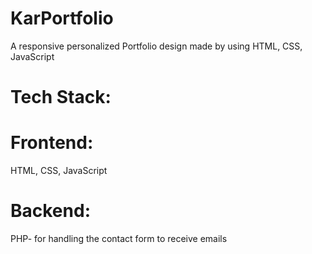 # KarPortfolio
A responsive personalized Portfolio design made by using HTML, CSS, JavaScript

# Tech Stack:
# Frontend: 
HTML, CSS, JavaScript
# Backend:
PHP- for handling the contact form to receive emails
